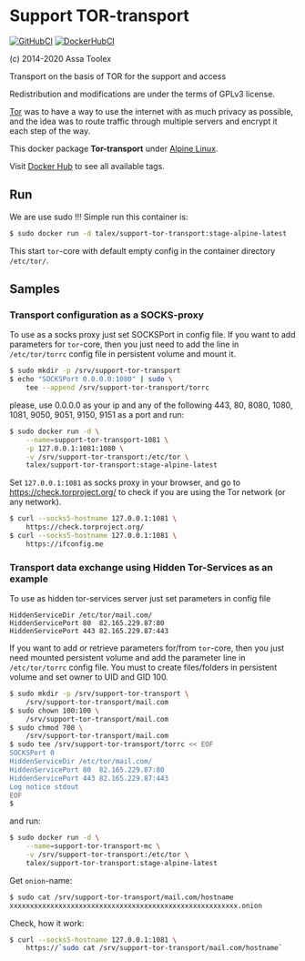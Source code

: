 
# Support TOR-transport

[![GitHubCI](https://github.com/-/-.svg?style=svg)](https://github.com/-/-/talex/support-tor-transport)
[![DockerHubCI](https://dockerhub.com/-/-.svg?style=svg)](https://dockerhub.com/-/-/talex/support-tor-transport)

(c) 2014-2020 Assa Toolex

Transport on the basis of TOR for the support
and access

Redistribution and modifications are under
the terms of GPLv3 license.

[Tor][1] was to have a way to use the internet
with as much privacy as possible, and the idea
was to route traffic through multiple servers
and encrypt it each step of the way.

This docker package **Tor-transport**
under [Alpine Linux][2].

Visit [Docker Hub][3] to see all available tags.

[1]: https://www.torproject.org/
[2]: https://alpinelinux.org/
[3]: https://hub.docker.com/r/talex/support-tor-transport/


## Run

We are use sudo !!!
Simple run this container is:
```sh
$ sudo docker run -d talex/support-tor-transport:stage-alpine-latest
```
This start `tor`-core with default empty config
in the container directory `/etc/tor/`.


## Samples

### Transport configuration as a SOCKS-proxy

To use as a socks proxy just set SOCKSPort in 
config file.
If you want to add parameters for `tor`-core, then 
you just need to add the line in `/etc/tor/torrc` 
config file in persistent volume and mount it.
```sh
$ sudo mkdir -p /srv/support-tor-transport
$ echo "SOCKSPort 0.0.0.0:1080" | sudo \
    tee --append /srv/support-tor-transport/torrc
```
please, use 0.0.0.0 as your ip and any of the following 
443, 80, 8080, 1080, 1081, 9050, 9051, 9150, 9151 as 
a port and run:
```sh
$ sudo docker run -d \
    --name=support-tor-transport-1081 \
    -p 127.0.0.1:1081:1080 \
    -v /srv/support-tor-transport:/etc/tor \
    talex/support-tor-transport:stage-alpine-latest
```
Set `127.0.0.1:1081` as socks proxy in your browser,
and go to https://check.torproject.org/ to check
if you are using the Tor network (or any network).
```sh
$ curl --socks5-hostname 127.0.0.1:1081 \
    https://check.torproject.org/
$ curl --socks5-hostname 127.0.0.1:1081 \
    https://ifconfig.me
```

### Transport data exchange using Hidden Tor-Services as an example

To use as hidden tor-services server just 
set parameters in config file
```
HiddenServiceDir /etc/tor/mail.com/
HiddenServicePort 80  82.165.229.87:80
HiddenServicePort 443 82.165.229.87:443
```
If you want to add or retrieve parameters for/from 
`tor`-core, then you just need mounted persistent 
volume and add the parameter line in `/etc/tor/torrc` 
config file. You must to create files/folders in 
persistent volume and set owner to UID and GID 100.
```sh
$ sudo mkdir -p /srv/support-tor-transport \
    /srv/support-tor-transport/mail.com
$ sudo chown 100:100 \
    /srv/support-tor-transport/mail.com
$ sudo chmod 700 \
    /srv/support-tor-transport/mail.com
$ sudo tee /srv/support-tor-transport/torrc << EOF
SOCKSPort 0
HiddenServiceDir /etc/tor/mail.com/
HiddenServicePort 80  82.165.229.87:80
HiddenServicePort 443 82.165.229.87:443
Log notice stdout
EOF
$
```
and run:
```sh
$ sudo docker run -d \
    --name=support-tor-transport-mc \
    -v /srv/support-tor-transport:/etc/tor \
    talex/support-tor-transport:stage-alpine-latest
```
Get `onion`-name:
```sh
$ sudo cat /srv/support-tor-transport/mail.com/hostname
xxxxxxxxxxxxxxxxxxxxxxxxxxxxxxxxxxxxxxxxxxxxxxxxxxxxxxxx.onion
```
Check, how it work:
```sh
$ curl --socks5-hostname 127.0.0.1:1081 \
    https://`sudo cat /srv/support-tor-transport/mail.com/hostname`
```
